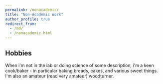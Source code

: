 ```yaml
---
permalink: /nonacademic/
title: "Non-Academic Work"
author_profile: true
redirect_from: 
  - /md/
  - /nonacademic.html
---
```



## Hobbies
When i'm not in the lab or doing science of some description, i'm a keen cook/baker - in particular baking breads, cakes, and various sweet things. I'm also an amateur (read very amateur) woodturner.
